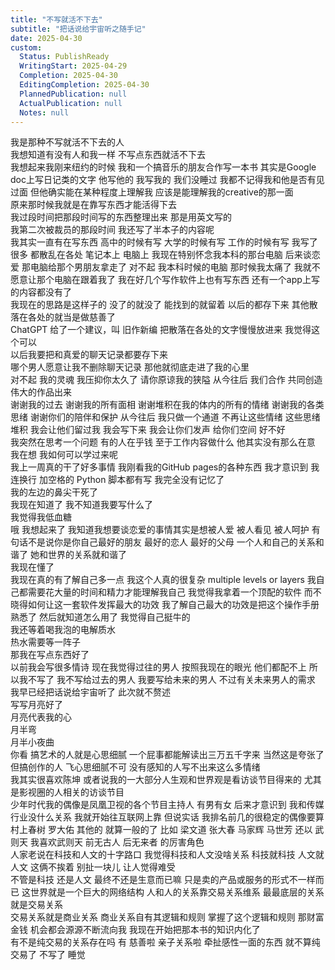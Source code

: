 ```yaml
---  
title: "不写就活不下去"  
subtitle: "把话说给宇宙听之随手记"  
date: 2025-04-30  
custom:  
  Status: PublishReady  
  WritingStart: 2025-04-29  
  Completion: 2025-04-30  
  EditingCompletion: 2025-04-30  
  PlannedPublication: null  
  ActualPublication: null  
  Notes: null  
---          
```

我是那种不写就活不下去的人        
我想知道有没有人和我一样 不写点东西就活不下去          
我想起来我刚来纽约的时候 我和一个搞音乐的朋友合作写一本书 其实是Google doc上写日记类的文字 他写他的 我写我的 我们没睡过 我都不记得我和他是否有见过面 但他确实能在某种程度上理解我 应该是能理解我的creative的那一面           
原来那时候我就是在靠写东西才能活得下去          
我过段时间把那段时间写的东西整理出来 那是用英文写的           
我第二次被裁员的那段时间 我还写了半本子的内容呢          
我其实一直有在写东西 高中的时候有写 大学的时候有写 工作的时候有写 我写了很多 都散乱在各处 笔记本上 电脑上 我现在特别怀念我本科的那台电脑 后来谈恋爱 那电脑给那个男朋友拿走了 对不起 我本科时候的电脑 那时候我太痛了 我就不愿意让那个电脑在跟着我了 我在好几个写作软件上也有写东西 还有一个app上写的内容都没有了          
我现在的思路是这样子的 没了的就没了 能找到的就留着 以后的都存下来 其他散落在各处的就当是做慈善了          
ChatGPT 给了一个建议，叫 旧作新编 把散落在各处的文字慢慢放进来 我觉得这个可以          
以后我要把和真爱的聊天记录都要存下来        
哪个男人愿意让我不删除聊天记录 那他就彻底走进了我的心里          
对不起 我的灵魂 我压抑你太久了 请你原谅我的狭隘 从今往后 我们合作 共同创造伟大的作品出来           
谢谢我的过去 谢谢我的所有面相 谢谢堆积在我的体内的所有的情绪 谢谢我的各类思绪 谢谢你们的陪伴和保护 从今往后 我只做一个通道 不再让这些情绪 这些思绪堆积 我会让他们留过我 我会写下来 我会让你们发声 给你们空间 好不好          
我突然在思考一个问题 有的人在乎钱 至于工作内容做什么 他其实没有那么在意 我在想 我如何可以学过来呢          
我上一周真的干了好多事情 我刚看我的GitHub pages的各种东西 我才意识到 我连换行 加空格的 Python 脚本都有写 我完全没有记忆了          
我的左边的鼻尖干死了           
我现在知道了 我不知道我要写什么了           
我觉得我低血糖          
哦 我想起来了 我知道我想要谈恋爱的事情其实是想被人爱 被人看见 被人呵护 有句话不是说你是你自己最好的朋友 最好的恋人 最好的父母 一个人和自己的关系和谐了 她和世界的关系就和谐了          
我现在懂了          
我现在真的有了解自己多一点 我这个人真的很复杂 multiple levels or layers 我自己都需要花大量的时间和精力才能理解我自己 我觉得我拿着一个顶配的软件 而不晓得如何让这一套软件发挥最大的功效 我了解自己最大的功效是把这个操作手册熟悉了 然后就知道怎么用了 我觉得自己挺牛的           
我还等着喝我泡的电解质水           
热水需要等一阵子          
那我在写点东西好了          
以前我会写很多情诗 现在我觉得过往的男人 按照我现在的眼光 他们都配不上 所以我不写了 我不写给过去的男人 我要写给未来的男人 不过有关未来男人的需求 我早已经把话说给宇宙听了 此次就不赘述          
写写月亮好了        
月亮代表我的心        
月半弯        
月半小夜曲          
你看 搞艺术的人就是心思细腻 一个屁事都能解读出三万五千字来 当然这是夸张了 但搞创作的人 飞心思细腻不可 没有感知的人写不出来这么多情绪          
我其实很喜欢陈坤 或者说我的一大部分人生观和世界观是看访谈节目得来的 尤其是影视圈的人相关的访谈节目          
少年时代我的偶像是凤凰卫视的各个节目主持人 有男有女 后来才意识到 我和传媒行业没什么关系 我就开始往互联网上靠 但说实话 我排名前几的很稳定的偶像要算村上春树 罗大佑 其他的 就算一般的了 比如 梁文道 张大春 马家辉 马世芳 还以 武则天 我喜欢武则天 前无古人 后无来者 的厉害角色           
人家老说在科技和人文的十字路口 我觉得科技和人文没啥关系 科技就科技 人文就人文 这俩不挨着 别扯一块儿 让人觉得难受          
不管是科技 还是人文 最终不还是生意而已嘛 只是卖的产品或服务的形式不一样而已 这世界就是一个巨大的网络结构 人和人的关系靠交易关系维系 最最底层的关系就是交易关系           
交易关系就是商业关系 商业关系自有其逻辑和规则 掌握了这个逻辑和规则 那财富 金钱 机会都会源源不断流向我 我现在开始把那本书的知识内化了          
有不是纯交易的关系存在吗 有 慈善啦 亲子关系啦 牵扯感性一面的东西 就不算纯交易了 不写了 睡觉          
      